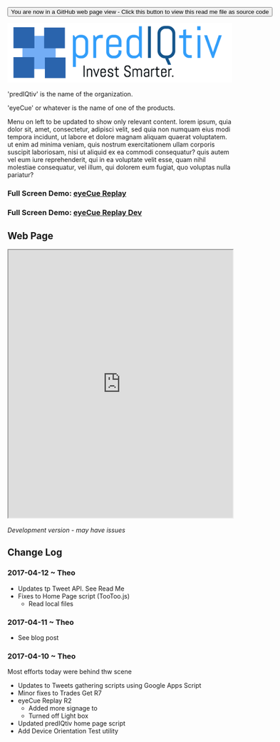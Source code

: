 <span style=display:none; >[You are now in a GitHub source code view - click this link to view Read Me file as a web page]( http://predIQtiv.github.io/ "View file as a web page." )
</span>
<div><input type=button onclick=window.location.href='https://github.com/prediqtiv/prediqtiv.github.io';
value='You are now in a GitHub web page view - Click this button to view this read me file as source code' ></div>

![logo]( images/predIQtiv-logo2.png )

'predIQtiv' is the name of the organization.

'eyeCue' or whatever is the name of one of the products.

Menu on left to be updated to show only relevant content. lorem ipsum, quia dolor sit, amet, consectetur, adipisci velit, sed quia non numquam eius modi tempora incidunt, ut labore et dolore magnam aliquam quaerat voluptatem. ut enim ad minima veniam, quis nostrum exercitationem ullam corporis suscipit laboriosam, nisi ut aliquid ex ea commodi consequatur? quis autem vel eum iure reprehenderit, qui in ea voluptate velit esse, quam nihil molestiae consequatur, vel illum, qui dolorem eum fugiat, quo voluptas nulla pariatur?


### Full Screen Demo: [eyeCue Replay ]( https://prediqtiv.github.io/eye-cue/ )

### Full Screen Demo: [eyeCue Replay Dev ]( https://prediqtiv.github.io/eye-cue/dev/ )


## Web Page

<iframe src="https://prediqtiv.github.io/eye-cue/dev/index.html" width=100% height=600px ></iframe>

_Development version - may have issues_



## Change Log


### 2017-04-12 ~ Theo

* Updates tp Tweet API. See Read Me
* Fixes to Home Page script (TooToo.js)
	* Read local files

### 2017-04-11 ~ Theo

* See blog post

### 2017-04-10 ~ Theo

Most efforts today were behind thw scene

* Updates to Tweets gathering scripts using Google Apps Script
* Minor fixes to Trades Get R7
* eyeCue Replay  R2
	* Added more signage to
	* Turned off Light box
* Updated predIQtiv home page script
* Add Device Orientation Test utility


